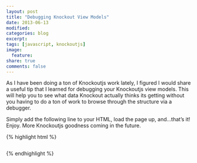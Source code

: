 ```yaml
---
layout: post
title: "Debugging Knockout View Models"
date: 2013-06-13
modified:
categories: blog
excerpt:
tags: [javascript, knockoutjs]
image:
  feature:
share: true
comments: false
---
```

As I have been doing a ton of Knockoutjs work lately, I figured I would share a useful tip that I learned for debugging your Knockoutjs view models. This will help you to see what data Knockout actually thinks its getting without you having to do a ton of work to browse through the structure via a debugger.

Simply add the following line to your HTML, load the page up, and…that’s it! Enjoy. More Knockoutjs goodness coming in the future.

{% highlight html %}
<pre data-bind="text: ko.toJSON($data, null, 2)"></pre>
{% endhighlight %}
